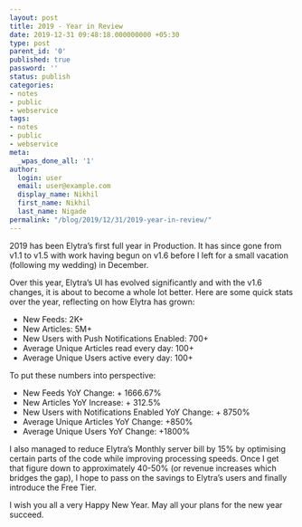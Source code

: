 ```yaml
---
layout: post
title: 2019 - Year in Review
date: 2019-12-31 09:48:18.000000000 +05:30
type: post
parent_id: '0'
published: true
password: ''
status: publish
categories:
- notes
- public
- webservice
tags:
- notes
- public
- webservice
meta:
  _wpas_done_all: '1'
author:
  login: user
  email: user@example.com
  display_name: Nikhil
  first_name: Nikhil
  last_name: Nigade
permalink: "/blog/2019/12/31/2019-year-in-review/"
---
```

<p>2019 has been Elytra’s first full year in Production. It has since gone from v1.1 to v1.5 with work having begun on v1.6 before I left for a small vacation (following my wedding) in December. </p>
<p>Over this year, Elytra’s UI has evolved significantly and with the v1.6 changes, it is about to become a whole lot better. Here are some quick stats over the year, reflecting on how Elytra has grown: </p>
<ul>
<li>New Feeds: 2K+</li>
<li>New Articles: 5M+</li>
<li>New Users with Push Notifications Enabled: 700+</li>
<li>Average Unique Articles read every day: 100+</li>
<li>Average Unique Users active every day: 100+</li>
</ul>
<p>To put these numbers into perspective: </p>
<ul>
<li>New Feeds YoY Change: + 1666.67%</li>
<li>New Articles YoY Increase: + 312.5%</li>
<li>New Users with Notifications Enabled YoY Change: + 8750% </li>
<li>Average Unique Articles YoY Change: +850%</li>
<li>Average Unique Users YoY Change: +1800%</li>
</ul>
<p>I also managed to reduce Elytra’s Monthly server bill by 15% by optimising certain parts of the code while improving processing speeds. Once I get that figure down to approximately 40-50% (or revenue increases which bridges the gap), I hope to pass on the savings to Elytra’s users and finally introduce the Free Tier. </p>
<p>I wish you all a very Happy New Year. May all your plans for the new year succeed.  </p>
